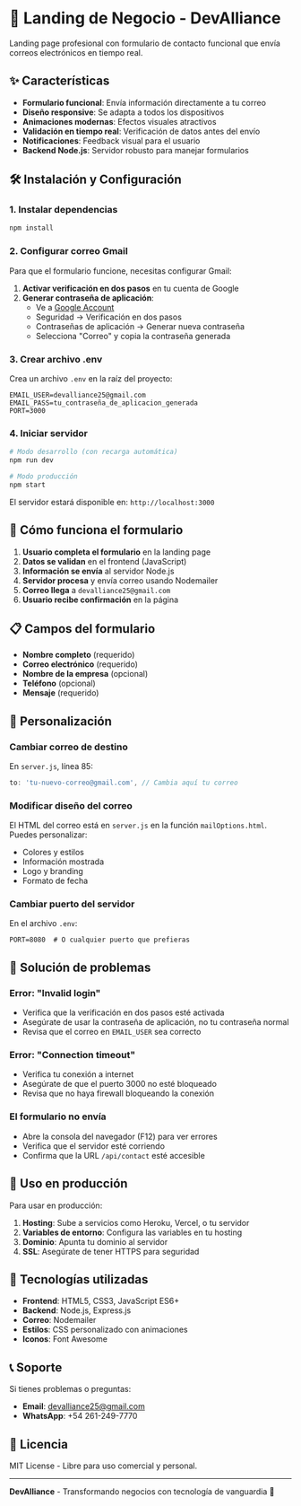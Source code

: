 # 🚀 Landing de Negocio - DevAlliance

Landing page profesional con formulario de contacto funcional que envía correos electrónicos en tiempo real.

## ✨ Características

- **Formulario funcional**: Envía información directamente a tu correo
- **Diseño responsive**: Se adapta a todos los dispositivos
- **Animaciones modernas**: Efectos visuales atractivos
- **Validación en tiempo real**: Verificación de datos antes del envío
- **Notificaciones**: Feedback visual para el usuario
- **Backend Node.js**: Servidor robusto para manejar formularios

## 🛠️ Instalación y Configuración

### 1. Instalar dependencias

```bash
npm install
```

### 2. Configurar correo Gmail

Para que el formulario funcione, necesitas configurar Gmail:

1. **Activar verificación en dos pasos** en tu cuenta de Google
2. **Generar contraseña de aplicación**:
   - Ve a [Google Account](https://myaccount.google.com/)
   - Seguridad → Verificación en dos pasos
   - Contraseñas de aplicación → Generar nueva contraseña
   - Selecciona "Correo" y copia la contraseña generada

### 3. Crear archivo .env

Crea un archivo `.env` en la raíz del proyecto:

```env
EMAIL_USER=devalliance25@gmail.com
EMAIL_PASS=tu_contraseña_de_aplicacion_generada
PORT=3000
```

### 4. Iniciar servidor

```bash
# Modo desarrollo (con recarga automática)
npm run dev

# Modo producción
npm start
```

El servidor estará disponible en: `http://localhost:3000`

## 📧 Cómo funciona el formulario

1. **Usuario completa el formulario** en la landing page
2. **Datos se validan** en el frontend (JavaScript)
3. **Información se envía** al servidor Node.js
4. **Servidor procesa** y envía correo usando Nodemailer
5. **Correo llega** a `devalliance25@gmail.com`
6. **Usuario recibe confirmación** en la página

## 📋 Campos del formulario

- **Nombre completo** (requerido)
- **Correo electrónico** (requerido)
- **Nombre de la empresa** (opcional)
- **Teléfono** (opcional)
- **Mensaje** (requerido)

## 🎨 Personalización

### Cambiar correo de destino

En `server.js`, línea 85:

```javascript
to: 'tu-nuevo-correo@gmail.com', // Cambia aquí tu correo
```

### Modificar diseño del correo

El HTML del correo está en `server.js` en la función `mailOptions.html`. Puedes personalizar:

- Colores y estilos
- Información mostrada
- Logo y branding
- Formato de fecha

### Cambiar puerto del servidor

En el archivo `.env`:

```env
PORT=8080  # O cualquier puerto que prefieras
```

## 🔧 Solución de problemas

### Error: "Invalid login"

- Verifica que la verificación en dos pasos esté activada
- Asegúrate de usar la contraseña de aplicación, no tu contraseña normal
- Revisa que el correo en `EMAIL_USER` sea correcto

### Error: "Connection timeout"

- Verifica tu conexión a internet
- Asegúrate de que el puerto 3000 no esté bloqueado
- Revisa que no haya firewall bloqueando la conexión

### El formulario no envía

- Abre la consola del navegador (F12) para ver errores
- Verifica que el servidor esté corriendo
- Confirma que la URL `/api/contact` esté accesible

## 📱 Uso en producción

Para usar en producción:

1. **Hosting**: Sube a servicios como Heroku, Vercel, o tu servidor
2. **Variables de entorno**: Configura las variables en tu hosting
3. **Dominio**: Apunta tu dominio al servidor
4. **SSL**: Asegúrate de tener HTTPS para seguridad

## 🚀 Tecnologías utilizadas

- **Frontend**: HTML5, CSS3, JavaScript ES6+
- **Backend**: Node.js, Express.js
- **Correo**: Nodemailer
- **Estilos**: CSS personalizado con animaciones
- **Iconos**: Font Awesome

## 📞 Soporte

Si tienes problemas o preguntas:

- **Email**: devalliance25@gmail.com
- **WhatsApp**: +54 261-249-7770

## 📄 Licencia

MIT License - Libre para uso comercial y personal.

---

**DevAlliance** - Transformando negocios con tecnología de vanguardia 🚀
